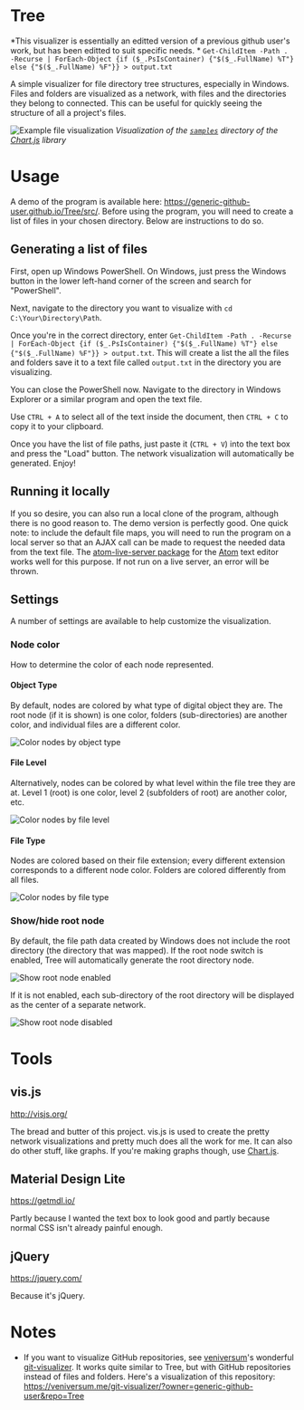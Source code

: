 # Tree
*This visualizer is essentially an editted version of a previous github user's work, but has been editted to suit specific needs. *
`Get-ChildItem -Path . -Recurse | ForEach-Object {if ($_.PsIsContainer) {"$($_.FullName) %T"} else {"$($_.FullName) %F"}} > output.txt`

A simple visualizer for file directory tree structures, especially in Windows. Files and folders are visualized as a network, with files and the directories they belong to connected. This can be useful for quickly seeing the structure of all a project's files.

![Example file visualization](./3.PNG)
*Visualization of the [`samples`](https://github.com/chartjs/Chart.js/tree/master/samples) directory of the [Chart.js](https://www.chartjs.org/) library*

# Usage

A demo of the program is available here: https://generic-github-user.github.io/Tree/src/. Before using the program, you will need to create a list of files in your chosen directory. Below are instructions to do so.

## Generating a list of files

First, open up Windows PowerShell. On Windows, just press the Windows button in the lower left-hand corner of the screen and search for "PowerShell".

Next, navigate to the directory you want to visualize with `cd C:\Your\Directory\Path`.

Once you're in the correct directory, enter `Get-ChildItem -Path . -Recurse | ForEach-Object {if ($_.PsIsContainer) {"$($_.FullName) %T"} else {"$($_.FullName) %F"}} > output.txt`. This will create a list the all the files and folders save it to a text file called `output.txt` in the directory you are visualizing.

You can close the PowerShell now. Navigate to the directory in Windows Explorer or a similar program and open the text file.

Use `CTRL + A` to select all of the text inside the document, then `CTRL + C` to copy it to your clipboard.

Once you have the list of file paths, just paste it (`CTRL + V`) into the text box and press the "Load" button. The network visualization will automatically be generated. Enjoy!

## Running it locally

If you so desire, you can also run a local clone of the program, although there is no good reason to. The demo version is perfectly good. One quick note: to include the default file maps, you will need to run the program on a local server so that an AJAX call can be made to request the needed data from the text file. The [atom-live-server package](https://atom.io/packages/atom-live-server) for the [Atom](https://atom.io/) text editor works well for this purpose. If not run on a live server, an error will be thrown.

## Settings

A number of settings are available to help customize the visualization.

### Node color

How to determine the color of each node represented.

#### Object Type

By default, nodes are colored by what type of digital object they are. The root node (if it is shown) is one color, folders (sub-directories) are another color, and individual files are a different color.

![Color nodes by object type](./3.PNG)

#### File Level

Alternatively, nodes can be colored by what level within the file tree they are at. Level 1 (root) is one color, level 2 (subfolders of root) are another color, etc.

![Color nodes by file level](./6.PNG)

#### File Type

Nodes are colored based on their file extension; every different extension corresponds to a different node color. Folders are colored differently from all files.

![Color nodes by file type](./7.PNG)

### Show/hide root node

By default, the file path data created by Windows does not include the root directory (the directory that was mapped). If the root node switch is enabled, Tree will automatically generate the root directory node.

![Show root node enabled](./3.PNG)

If it is not enabled, each sub-directory of the root directory will be displayed as the center of a separate network.

![Show root node disabled](./2.PNG)

# Tools

## vis.js
http://visjs.org/

The bread and butter of this project. vis.js is used to create the pretty network visualizations and pretty much does all the work for me. It can also do other stuff, like graphs. If you're making graphs though, use [Chart.js](https://getmdl.io/).

## Material Design Lite
https://getmdl.io/

Partly because I wanted the text box to look good and partly because normal CSS isn't already painful enough.

## jQuery
https://jquery.com/

Because it's jQuery.

# Notes

 - If you want to visualize GitHub repositories, see [veniversum](https://github.com/veniversum)'s wonderful [git-visualizer](https://github.com/veniversum/git-visualizer). It works quite similar to Tree, but with GitHub repositories instead of files and folders. Here's a visualization of this repository: https://veniversum.me/git-visualizer/?owner=generic-github-user&repo=Tree
